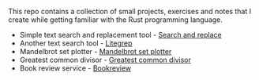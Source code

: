 This repo contains a collection of small projects, exercises and notes that I create while getting familiar with the Rust programming language.

- Simple text search and replacement tool - [Search and replace](./cargo-projects/searchreplace/)
- Another text search tool - [Litegrep](./cargo-projects/litegrep/)
- Mandelbrot set plotter - [Mandelbrot set plotter](./cargo-projects/mandelbrot/)
- Greatest common divisor - [Greatest common divisor](./cargo-projects/greatest-common-divisor/)
- Book review service - [Bookreview](./cargo-projects/bookreview/)